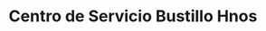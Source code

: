 ---
title: "Centro de Servicio Bustillo Hnos"
url: /usulutan/centro-de-servicio-bustillo-hnos/
shop: reparación de automóviles
---